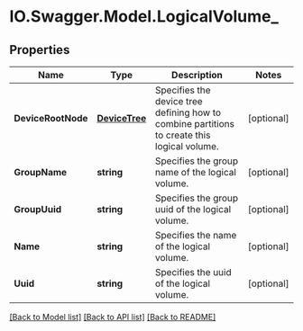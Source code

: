 # IO.Swagger.Model.LogicalVolume_
## Properties

Name | Type | Description | Notes
------------ | ------------- | ------------- | -------------
**DeviceRootNode** | [**DeviceTree**](DeviceTree.md) | Specifies the device tree defining how to combine partitions to create this logical volume. | [optional] 
**GroupName** | **string** | Specifies the group name of the logical volume. | [optional] 
**GroupUuid** | **string** | Specifies the group uuid of the logical volume. | [optional] 
**Name** | **string** | Specifies the name of the logical volume. | [optional] 
**Uuid** | **string** | Specifies the uuid of the logical volume. | [optional] 

[[Back to Model list]](../README.md#documentation-for-models) [[Back to API list]](../README.md#documentation-for-api-endpoints) [[Back to README]](../README.md)

